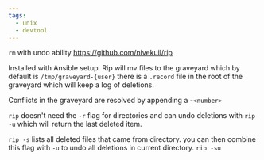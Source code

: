 ```yaml
---
tags:
  - unix
  - devtool
---
```

`rm` with undo ability
https://github.com/nivekuil/rip

Installed with Ansible setup. Rip will mv files to the graveyard which by default is `/tmp/graveyard-{user}` there is a `.record` file in the root of the graveyard which will keep a log of deletions. 

Conflicts in the graveyard are resolved by appending a `~<number>` 

`rip` doesn't need the `-r` flag for directories and can undo deletions with `rip -u` which will return the last deleted item. 

`rip -s` lists all deleted files that came from directory. you can then combine this flag with `-u` to undo all deletions in current directory. `rip -su` 